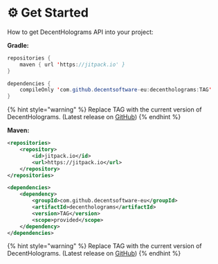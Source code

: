 # ⚙ Get Started

How to get DecentHolograms API into your project:

**Gradle:**

```java
repositories {
    maven { url 'https://jitpack.io' }
}

dependencies {
    compileOnly 'com.github.decentsoftware-eu:decentholograms:TAG'
}
```

{% hint style="warning" %}
Replace TAG with the current version of DecentHolograms. (Latest release on [GitHub](https://github.com/DecentSoftware-eu/DecentHolograms/releases))
{% endhint %}

**Maven:**

```xml
<repositories>
    <repository>
        <id>jitpack.io</id>
        <url>https://jitpack.io</url>
    </repository>
</repositories>

<dependencies>
    <dependency>
        <groupId>com.github.decentsoftware-eu</groupId>
        <artifactId>decentholograms</artifactId>
        <version>TAG</version>
        <scope>provided</scope>
    </dependency>
</dependencies>
```

{% hint style="warning" %}
Replace TAG with the current version of DecentHolograms. (Latest release on [GitHub](https://github.com/DecentSoftware-eu/DecentHolograms/releases))
{% endhint %}
